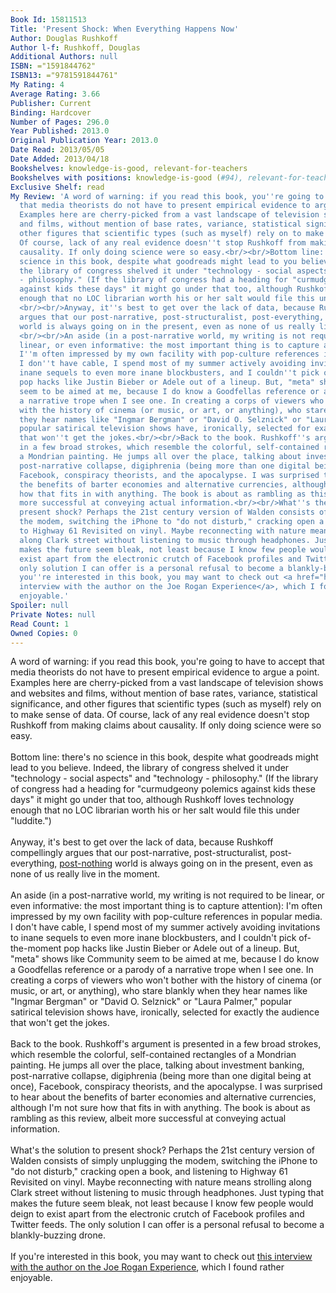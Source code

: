 ```yaml
---
Book Id: 15811513
Title: 'Present Shock: When Everything Happens Now'
Author: Douglas Rushkoff
Author l-f: Rushkoff, Douglas
Additional Authors: null
ISBN: ="1591844762"
ISBN13: ="9781591844761"
My Rating: 4
Average Rating: 3.66
Publisher: Current
Binding: Hardcover
Number of Pages: 296.0
Year Published: 2013.0
Original Publication Year: 2013.0
Date Read: 2013/05/05
Date Added: 2013/04/18
Bookshelves: knowledge-is-good, relevant-for-teachers
Bookshelves with positions: knowledge-is-good (#94), relevant-for-teachers (#36)
Exclusive Shelf: read
My Review: 'A word of warning: if you read this book, you''re going to have to accept
  that media theorists do not have to present empirical evidence to argue a point.
  Examples here are cherry-picked from a vast landscape of television shows and websites
  and films, without mention of base rates, variance, statistical significance, and
  other figures that scientific types (such as myself) rely on to make sense of data.
  Of course, lack of any real evidence doesn''t stop Rushkoff from making claims about
  causality. If only doing science were so easy.<br/><br/>Bottom line: there''s no
  science in this book, despite what goodreads might lead to you believe. Indeed,
  the library of congress shelved it under "technology - social aspects" and "technology
  - philosophy." (If the library of congress had a heading for "curmudgeony polemics
  against kids these days" it might go under that too, although Rushkoff loves technology
  enough that no LOC librarian worth his or her salt would file this under "luddite.")
  <br/><br/>Anyway, it''s best to get over the lack of data, because Rushkoff compellingly
  argues that our post-narrative, post-structuralist, post-everything, <a href="http://open.spotify.com/album/3kj4r0F8AWJ4Udlln6zMIi">post-nothing</a>
  world is always going on in the present, even as none of us really live in the moment.
  <br/><br/>An aside (in a post-narrative world, my writing is not required to be
  linear, or even informative: the most important thing is to capture attention):
  I''m often impressed by my own facility with pop-culture references in popular media.
  I don''t have cable, I spend most of my summer actively avoiding invitations to
  inane sequels to even more inane blockbusters, and I couldn''t pick of-the-moment
  pop hacks like Justin Bieber or Adele out of a lineup. But, "meta" shows like Community
  seem to be aimed at me, because I do know a Goodfellas reference or a parody of
  a narrative trope when I see one. In creating a corps of viewers who won''t bother
  with the history of cinema (or music, or art, or anything), who stare blankly when
  they hear names like "Ingmar Bergman" or "David O. Selznick" or "Laura Palmer,"
  popular satirical television shows have, ironically, selected for exactly the audience
  that won''t get the jokes.<br/><br/>Back to the book. Rushkoff''s argument is presented
  in a few broad strokes, which resemble the colorful, self-contained rectangles of
  a Mondrian painting. He jumps all over the place, talking about investment banking,
  post-narrative collapse, digiphrenia (being more than one digital being at once),
  Facebook, conspiracy theorists, and the apocalypse. I was surprised to hear about
  the benefits of barter economies and alternative currencies, although I''m not sure
  how that fits in with anything. The book is about as rambling as this review, albeit
  more successful at conveying actual information.<br/><br/>What''s the solution to
  present shock? Perhaps the 21st century version of Walden consists of simply unplugging
  the modem, switching the iPhone to "do not disturb," cracking open a book, and listening
  to Highway 61 Revisited on vinyl. Maybe reconnecting with nature means strolling
  along Clark street without listening to music through headphones. Just typing that
  makes the future seem bleak, not least because I know few people would deign to
  exist apart from the electronic crutch of Facebook profiles and Twitter feeds. The
  only solution I can offer is a personal refusal to become a blankly-buzzing drone.<br/><br/>If
  you''re interested in this book, you may want to check out <a href="http://podcasts.joerogan.net/podcasts/douglas-rushkoff">this
  interview with the author on the Joe Rogan Experience</a>, which I found rather
  enjoyable.'
Spoiler: null
Private Notes: null
Read Count: 1
Owned Copies: 0
---
```


A word of warning: if you read this book, you're going to have to accept that media theorists do not have to present empirical evidence to argue a point. Examples here are cherry-picked from a vast landscape of television shows and websites and films, without mention of base rates, variance, statistical significance, and other figures that scientific types (such as myself) rely on to make sense of data. Of course, lack of any real evidence doesn't stop Rushkoff from making claims about causality. If only doing science were so easy.<br/><br/>Bottom line: there's no science in this book, despite what goodreads might lead to you believe. Indeed, the library of congress shelved it under "technology - social aspects" and "technology - philosophy." (If the library of congress had a heading for "curmudgeony polemics against kids these days" it might go under that too, although Rushkoff loves technology enough that no LOC librarian worth his or her salt would file this under "luddite.") <br/><br/>Anyway, it's best to get over the lack of data, because Rushkoff compellingly argues that our post-narrative, post-structuralist, post-everything, <a href="http://open.spotify.com/album/3kj4r0F8AWJ4Udlln6zMIi">post-nothing</a> world is always going on in the present, even as none of us really live in the moment. <br/><br/>An aside (in a post-narrative world, my writing is not required to be linear, or even informative: the most important thing is to capture attention): I'm often impressed by my own facility with pop-culture references in popular media. I don't have cable, I spend most of my summer actively avoiding invitations to inane sequels to even more inane blockbusters, and I couldn't pick of-the-moment pop hacks like Justin Bieber or Adele out of a lineup. But, "meta" shows like Community seem to be aimed at me, because I do know a Goodfellas reference or a parody of a narrative trope when I see one. In creating a corps of viewers who won't bother with the history of cinema (or music, or art, or anything), who stare blankly when they hear names like "Ingmar Bergman" or "David O. Selznick" or "Laura Palmer," popular satirical television shows have, ironically, selected for exactly the audience that won't get the jokes.<br/><br/>Back to the book. Rushkoff's argument is presented in a few broad strokes, which resemble the colorful, self-contained rectangles of a Mondrian painting. He jumps all over the place, talking about investment banking, post-narrative collapse, digiphrenia (being more than one digital being at once), Facebook, conspiracy theorists, and the apocalypse. I was surprised to hear about the benefits of barter economies and alternative currencies, although I'm not sure how that fits in with anything. The book is about as rambling as this review, albeit more successful at conveying actual information.<br/><br/>What's the solution to present shock? Perhaps the 21st century version of Walden consists of simply unplugging the modem, switching the iPhone to "do not disturb," cracking open a book, and listening to Highway 61 Revisited on vinyl. Maybe reconnecting with nature means strolling along Clark street without listening to music through headphones. Just typing that makes the future seem bleak, not least because I know few people would deign to exist apart from the electronic crutch of Facebook profiles and Twitter feeds. The only solution I can offer is a personal refusal to become a blankly-buzzing drone.<br/><br/>If you're interested in this book, you may want to check out <a href="http://podcasts.joerogan.net/podcasts/douglas-rushkoff">this interview with the author on the Joe Rogan Experience</a>, which I found rather enjoyable.
